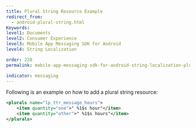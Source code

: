```yaml
---
title: Plural String Resource Example
redirect_from:
  - android-plural-string.html
Keywords:
level1: Documents
level2: Consumer Experience
level3: Mobile App Messaging SDK for Android
level4: String Localization

order: 220
permalink: mobile-app-messaging-sdk-for-android-string-localization-plural-string-resource-example.html

indicator: messaging
---
```


Following is an example on how to add a plural string resource:

```xml
<plurals name="lp_ttr_message_hours">
	<item quantity="one">" %1$s hour"</item>
	<item quantity="other">" %1$s hours"</item>
</plurals>
```
